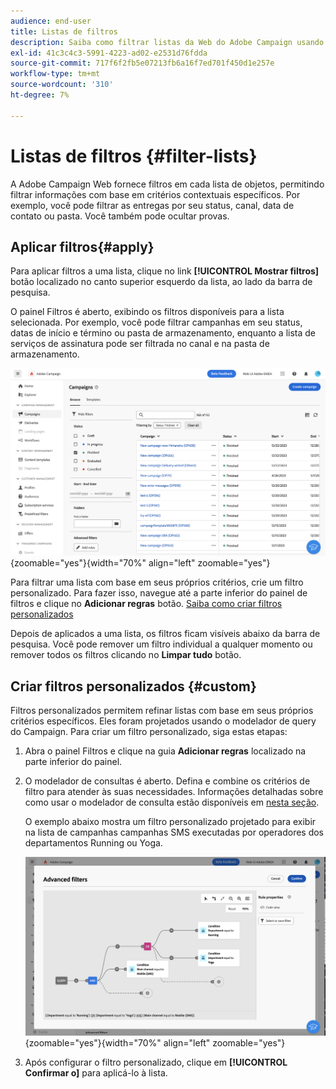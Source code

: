 ```yaml
---
audience: end-user
title: Listas de filtros
description: Saiba como filtrar listas da Web do Adobe Campaign usando filtros incorporados e personalizados.
exl-id: 41c3c4c3-5991-4223-ad02-e2531d76fdda
source-git-commit: 717f6f2fb5e07213fb6a16f7ed701f450d1e257e
workflow-type: tm+mt
source-wordcount: '310'
ht-degree: 7%

---
```


# Listas de filtros {#filter-lists}

A Adobe Campaign Web fornece filtros em cada lista de objetos, permitindo filtrar informações com base em critérios contextuais específicos. Por exemplo, você pode filtrar as entregas por seu status, canal, data de contato ou pasta. Você também pode ocultar provas.

## Aplicar filtros{#apply}

Para aplicar filtros a uma lista, clique no link **[!UICONTROL Mostrar filtros]** botão localizado no canto superior esquerdo da lista, ao lado da barra de pesquisa.

O painel Filtros é aberto, exibindo os filtros disponíveis para a lista selecionada. Por exemplo, você pode filtrar campanhas em seu status, datas de início e término ou pasta de armazenamento, enquanto a lista de serviços de assinatura pode ser filtrada no canal e na pasta de armazenamento.

![](assets/filters-pane.png){zoomable=&quot;yes&quot;}{width="70%" align="left" zoomable="yes"}

Para filtrar uma lista com base em seus próprios critérios, crie um filtro personalizado. Para fazer isso, navegue até a parte inferior do painel de filtros e clique no **Adicionar regras** botão. [Saiba como criar filtros personalizados](#custom)

Depois de aplicados a uma lista, os filtros ficam visíveis abaixo da barra de pesquisa. Você pode remover um filtro individual a qualquer momento ou remover todos os filtros clicando no **Limpar tudo** botão.

## Criar filtros personalizados {#custom}

Filtros personalizados permitem refinar listas com base em seus próprios critérios específicos. Eles foram projetados usando o modelador de query do Campaign. Para criar um filtro personalizado, siga estas etapas:

1. Abra o painel Filtros e clique na guia **Adicionar regras** localizado na parte inferior do painel.

1. O modelador de consultas é aberto. Defina e combine os critérios de filtro para atender às suas necessidades. Informações detalhadas sobre como usar o modelador de consulta estão disponíveis em [nesta seção](../query/query-modeler-overview.md).

   O exemplo abaixo mostra um filtro personalizado projetado para exibir na lista de campanhas campanhas SMS executadas por operadores dos departamentos Running ou Yoga.

   ![](assets/filters-sample.png){zoomable=&quot;yes&quot;}{width="70%" align="left" zoomable="yes"}

1. Após configurar o filtro personalizado, clique em **[!UICONTROL Confirmar o]** para aplicá-lo à lista.
